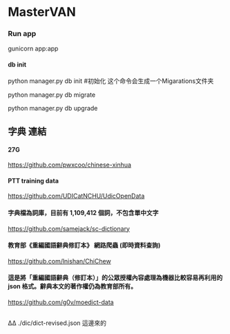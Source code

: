 # MasterVAN

### Run app

gunicorn app:app

#### db init

python manager.py db init  #初始化 这个命令会生成一个Migarations文件夹

python manager.py db migrate 

python manager.py db upgrade 

## 字典 連結
#### 27G
https://github.com/pwxcoo/chinese-xinhua
#### PTT training data
https://github.com/UDICatNCHU/UdicOpenData
####  字典檔為詞庫，目前有 1,109,412 個詞，不包含單中文字
https://github.com/samejack/sc-dictionary
####  教育部《重編國語辭典修訂本》 網路爬蟲 (即時資料查詢)
https://github.com/lnishan/ChiChew
#### 這是將「重編國語辭典（修訂本）」的公眾授權內容處理為機器比較容易再利用的 json 格式。辭典本文的著作權仍為教育部所有。
https://github.com/g0v/moedict-data
## 
∆∆
./dic/dict-revised.json 這邊來的